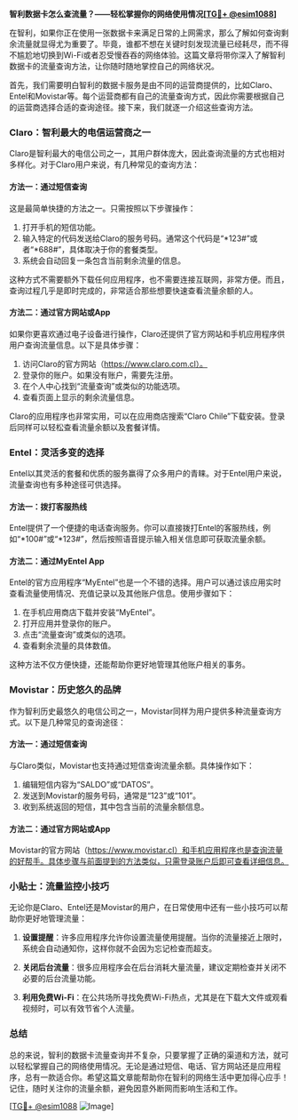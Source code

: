 **智利数据卡怎么查流量？——轻松掌握你的网络使用情况[[TG💪+ @esim1088](https://t.me/s/esim1088)]**

在智利，如果你正在使用一张数据卡来满足日常的上网需求，那么了解如何查询剩余流量就显得尤为重要了。毕竟，谁都不想在关键时刻发现流量已经耗尽，而不得不尴尬地切换到Wi-Fi或者忍受慢吞吞的网络体验。这篇文章将带你深入了解智利数据卡的流量查询方法，让你随时随地掌控自己的网络状况。

首先，我们需要明白智利的数据卡服务是由不同的运营商提供的，比如Claro、Entel和Movistar等。每个运营商都有自己的流量查询方式，因此你需要根据自己的运营商选择合适的查询途径。接下来，我们就逐一介绍这些查询方法。

### Claro：智利最大的电信运营商之一

Claro是智利最大的电信公司之一，其用户群体庞大，因此查询流量的方式也相对多样化。对于Claro用户来说，有几种常见的查询方法：

#### 方法一：通过短信查询
这是最简单快捷的方法之一。只需按照以下步骤操作：
1. 打开手机的短信功能。
2. 输入特定的代码发送给Claro的服务号码。通常这个代码是“*123#”或者“*688#”，具体取决于你的套餐类型。
3. 系统会自动回复一条包含当前剩余流量的信息。

这种方式不需要额外下载任何应用程序，也不需要连接互联网，非常方便。而且，查询过程几乎是即时完成的，非常适合那些想要快速查看流量余额的人。

#### 方法二：通过官方网站或App
如果你更喜欢通过电子设备进行操作，Claro还提供了官方网站和手机应用程序供用户查询流量信息。以下是具体步骤：
1. 访问Claro的官方网站（https://www.claro.com.cl）。
2. 登录你的账户。如果没有账户，需要先注册。
3. 在个人中心找到“流量查询”或类似的功能选项。
4. 查看页面上显示的剩余流量信息。

Claro的应用程序也非常实用，可以在应用商店搜索“Claro Chile”下载安装。登录后同样可以轻松查看流量余额以及套餐详情。

### Entel：灵活多变的选择

Entel以其灵活的套餐和优质的服务赢得了众多用户的青睐。对于Entel用户来说，流量查询也有多种途径可供选择。

#### 方法一：拨打客服热线
Entel提供了一个便捷的电话查询服务。你可以直接拨打Entel的客服热线，例如“*100#”或“*123#”，然后按照语音提示输入相关信息即可获取流量余额。

#### 方法二：通过MyEntel App
Entel的官方应用程序“MyEntel”也是一个不错的选择。用户可以通过该应用实时查看流量使用情况、充值记录以及其他账户信息。使用步骤如下：
1. 在手机应用商店下载并安装“MyEntel”。
2. 打开应用并登录你的账户。
3. 点击“流量查询”或类似的选项。
4. 查看剩余流量的具体数值。

这种方法不仅方便快捷，还能帮助你更好地管理其他账户相关的事务。

### Movistar：历史悠久的品牌

作为智利历史最悠久的电信公司之一，Movistar同样为用户提供多种流量查询方式。以下是几种常见的查询途径：

#### 方法一：通过短信查询
与Claro类似，Movistar也支持通过短信查询流量余额。具体操作如下：
1. 编辑短信内容为“SALDO”或“DATOS”。
2. 发送到Movistar的服务号码，通常是“123”或“101”。
3. 收到系统返回的短信，其中包含当前的流量余额信息。

#### 方法二：通过官方网站或App
Movistar的官方网站（https://www.movistar.cl）和手机应用程序也是查询流量的好帮手。具体步骤与前面提到的方法类似，只需登录账户后即可查看详细信息。

### 小贴士：流量监控小技巧

无论你是Claro、Entel还是Movistar的用户，在日常使用中还有一些小技巧可以帮助你更好地管理流量：

1. **设置提醒**：许多应用程序允许你设置流量使用提醒。当你的流量接近上限时，系统会自动通知你，这样你就不会因为忘记检查而超支。
   
2. **关闭后台流量**：很多应用程序会在后台消耗大量流量，建议定期检查并关闭不必要的后台流量功能。

3. **利用免费Wi-Fi**：在公共场所寻找免费Wi-Fi热点，尤其是在下载大文件或观看视频时，可以有效节省个人流量。

### 总结

总的来说，智利的数据卡流量查询并不复杂，只要掌握了正确的渠道和方法，就可以轻松掌握自己的网络使用情况。无论是通过短信、电话、官方网站还是应用程序，总有一款适合你。希望这篇文章能帮助你在智利的网络生活中更加得心应手！记住，随时关注你的流量余额，避免因意外断网而影响生活和工作。

[[TG💪+ @esim1088](https://t.me/s/esim1088) ![Image](https://i.postimg.cc/4NQfJmqS/Snipaste-2025-05-13-00-14-12.png)]